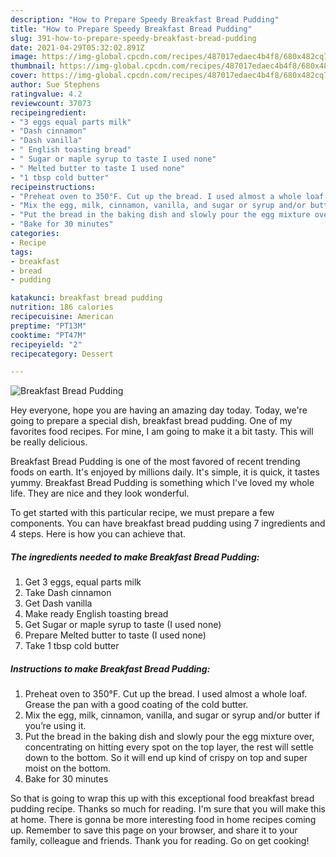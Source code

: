 ```yaml
---
description: "How to Prepare Speedy Breakfast Bread Pudding"
title: "How to Prepare Speedy Breakfast Bread Pudding"
slug: 391-how-to-prepare-speedy-breakfast-bread-pudding
date: 2021-04-29T05:32:02.891Z
image: https://img-global.cpcdn.com/recipes/487017edaec4b4f8/680x482cq70/breakfast-bread-pudding-recipe-main-photo.jpg
thumbnail: https://img-global.cpcdn.com/recipes/487017edaec4b4f8/680x482cq70/breakfast-bread-pudding-recipe-main-photo.jpg
cover: https://img-global.cpcdn.com/recipes/487017edaec4b4f8/680x482cq70/breakfast-bread-pudding-recipe-main-photo.jpg
author: Sue Stephens
ratingvalue: 4.2
reviewcount: 37073
recipeingredient:
- "3 eggs equal parts milk"
- "Dash cinnamon"
- "Dash vanilla"
- " English toasting bread"
- " Sugar or maple syrup to taste I used none"
- " Melted butter to taste I used none"
- "1 tbsp cold butter"
recipeinstructions:
- "Preheat oven to 350°F. Cut up the bread. I used almost a whole loaf. Grease the pan with a good coating of the cold butter."
- "Mix the egg, milk, cinnamon, vanilla, and sugar or syrup and/or butter if you’re using it."
- "Put the bread in the baking dish and slowly pour the egg mixture over, concentrating on hitting every spot on the top layer, the rest will settle down to the bottom. So it will end up kind of crispy on top and super moist on the bottom."
- "Bake for 30 minutes"
categories:
- Recipe
tags:
- breakfast
- bread
- pudding

katakunci: breakfast bread pudding 
nutrition: 186 calories
recipecuisine: American
preptime: "PT13M"
cooktime: "PT47M"
recipeyield: "2"
recipecategory: Dessert

---
```



![Breakfast Bread Pudding](https://img-global.cpcdn.com/recipes/487017edaec4b4f8/680x482cq70/breakfast-bread-pudding-recipe-main-photo.jpg)

Hey everyone, hope you are having an amazing day today. Today, we're going to prepare a special dish, breakfast bread pudding. One of my favorites food recipes. For mine, I am going to make it a bit tasty. This will be really delicious.



Breakfast Bread Pudding is one of the most favored of recent trending foods on earth. It's enjoyed by millions daily. It's simple, it is quick, it tastes yummy. Breakfast Bread Pudding is something which I've loved my whole life. They are nice and they look wonderful.


To get started with this particular recipe, we must prepare a few components. You can have breakfast bread pudding using 7 ingredients and 4 steps. Here is how you can achieve that.

<!--inarticleads1-->

##### The ingredients needed to make Breakfast Bread Pudding:

1. Get 3 eggs, equal parts milk
1. Take Dash cinnamon
1. Get Dash vanilla
1. Make ready  English toasting bread
1. Get  Sugar or maple syrup to taste (I used none)
1. Prepare  Melted butter to taste (I used none)
1. Take 1 tbsp cold butter




<!--inarticleads2-->

##### Instructions to make Breakfast Bread Pudding:

1. Preheat oven to 350°F. Cut up the bread. I used almost a whole loaf. Grease the pan with a good coating of the cold butter.
1. Mix the egg, milk, cinnamon, vanilla, and sugar or syrup and/or butter if you’re using it.
1. Put the bread in the baking dish and slowly pour the egg mixture over, concentrating on hitting every spot on the top layer, the rest will settle down to the bottom. So it will end up kind of crispy on top and super moist on the bottom.
1. Bake for 30 minutes




So that is going to wrap this up with this exceptional food breakfast bread pudding recipe. Thanks so much for reading. I'm sure that you will make this at home. There is gonna be more interesting food in home recipes coming up. Remember to save this page on your browser, and share it to your family, colleague and friends. Thank you for reading. Go on get cooking!
